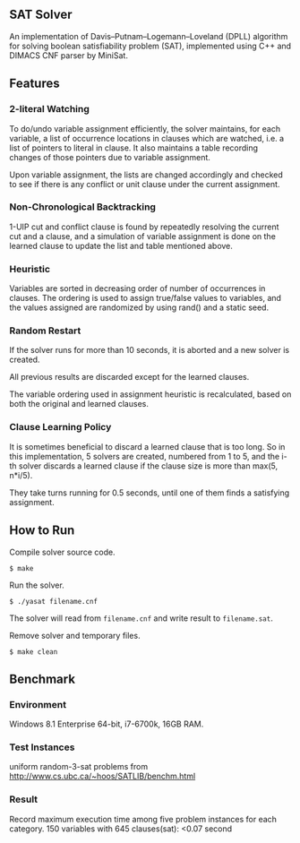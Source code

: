 ## SAT Solver
An implementation of Davis–Putnam–Logemann–Loveland (DPLL) algorithm for solving boolean satisfiability problem (SAT), implemented using C++ and DIMACS CNF parser by MiniSat.

## Features
### 2-literal Watching
To do/undo variable assignment efficiently, the solver maintains, for each variable, a list of occurrence locations in clauses which are watched, i.e. a list of pointers to literal in clause. It also maintains a table recording changes of those pointers due to variable assignment.

Upon variable assignment, the lists are changed accordingly and checked to see if there is any conflict or unit clause under the current assignment.

### Non-Chronological Backtracking
1-UIP cut and conflict clause is found by repeatedly resolving the current cut and a clause, and a simulation of variable assignment is done on the learned clause to update the list and table mentioned above.

### Heuristic
Variables are sorted in decreasing order of number of occurrences in clauses. The ordering is used to assign true/false values to variables, and the values assigned are randomized by using rand() and a static seed.

### Random Restart
If the solver runs for more than 10 seconds, it is aborted and a new solver is created.

All previous results are discarded except for the learned clauses.

The variable ordering used in assignment heuristic is recalculated, based on both the original and learned clauses.

### Clause Learning Policy
It is sometimes beneficial to discard a learned clause that is too long. So in this implementation, 5 solvers are created, numbered from 1 to 5, and the i-th solver discards a learned clause if the clause size is more than max⁡(5, n*i/5).

They take turns running for 0.5 seconds, until one of them finds a satisfying assignment.

## How to Run
Compile solver source code.
```
$ make
```

Run the solver.
```
$ ./yasat filename.cnf
```
The solver will read from `filename.cnf` and write result to `filename.sat`.

Remove solver and temporary files.
```
$ make clean
```

## Benchmark
### Environment
Windows 8.1 Enterprise 64-bit, i7-6700k, 16GB RAM.

### Test Instances
uniform random-3-sat problems from http://www.cs.ubc.ca/~hoos/SATLIB/benchm.html

### Result
Record maximum execution time among five problem instances for each category.
150 variables with 645 clauses(sat): <0.07 second
